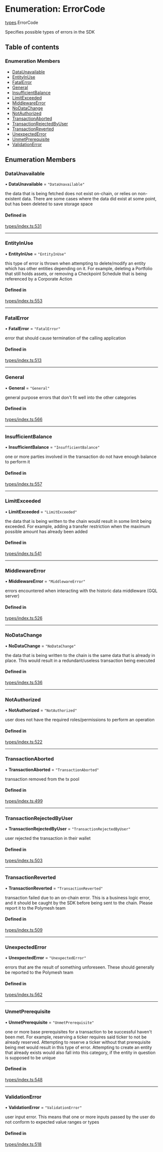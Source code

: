 # Enumeration: ErrorCode

[types](../wiki/types).ErrorCode

Specifies possible types of errors in the SDK

## Table of contents

### Enumeration Members

- [DataUnavailable](../wiki/types.ErrorCode#dataunavailable)
- [EntityInUse](../wiki/types.ErrorCode#entityinuse)
- [FatalError](../wiki/types.ErrorCode#fatalerror)
- [General](../wiki/types.ErrorCode#general)
- [InsufficientBalance](../wiki/types.ErrorCode#insufficientbalance)
- [LimitExceeded](../wiki/types.ErrorCode#limitexceeded)
- [MiddlewareError](../wiki/types.ErrorCode#middlewareerror)
- [NoDataChange](../wiki/types.ErrorCode#nodatachange)
- [NotAuthorized](../wiki/types.ErrorCode#notauthorized)
- [TransactionAborted](../wiki/types.ErrorCode#transactionaborted)
- [TransactionRejectedByUser](../wiki/types.ErrorCode#transactionrejectedbyuser)
- [TransactionReverted](../wiki/types.ErrorCode#transactionreverted)
- [UnexpectedError](../wiki/types.ErrorCode#unexpectederror)
- [UnmetPrerequisite](../wiki/types.ErrorCode#unmetprerequisite)
- [ValidationError](../wiki/types.ErrorCode#validationerror)

## Enumeration Members

### DataUnavailable

• **DataUnavailable** = ``"DataUnavailable"``

the data that is being fetched does not exist on-chain, or relies on non-existent data. There are
  some cases where the data did exist at some point, but has been deleted to save storage space

#### Defined in

[types/index.ts:531](https://github.com/PolymeshAssociation/polymesh-sdk/blob/2d3ac2ae/src/types/index.ts#L531)

___

### EntityInUse

• **EntityInUse** = ``"EntityInUse"``

this type of error is thrown when attempting to delete/modify an entity which has other entities depending on it. For example, deleting
  a Portfolio that still holds assets, or removing a Checkpoint Schedule that is being referenced by a Corporate Action

#### Defined in

[types/index.ts:553](https://github.com/PolymeshAssociation/polymesh-sdk/blob/2d3ac2ae/src/types/index.ts#L553)

___

### FatalError

• **FatalError** = ``"FatalError"``

error that should cause termination of the calling application

#### Defined in

[types/index.ts:513](https://github.com/PolymeshAssociation/polymesh-sdk/blob/2d3ac2ae/src/types/index.ts#L513)

___

### General

• **General** = ``"General"``

general purpose errors that don't fit well into the other categories

#### Defined in

[types/index.ts:566](https://github.com/PolymeshAssociation/polymesh-sdk/blob/2d3ac2ae/src/types/index.ts#L566)

___

### InsufficientBalance

• **InsufficientBalance** = ``"InsufficientBalance"``

one or more parties involved in the transaction do not have enough balance to perform it

#### Defined in

[types/index.ts:557](https://github.com/PolymeshAssociation/polymesh-sdk/blob/2d3ac2ae/src/types/index.ts#L557)

___

### LimitExceeded

• **LimitExceeded** = ``"LimitExceeded"``

the data that is being written to the chain would result in some limit being exceeded. For example, adding a transfer
  restriction when the maximum possible amount has already been added

#### Defined in

[types/index.ts:541](https://github.com/PolymeshAssociation/polymesh-sdk/blob/2d3ac2ae/src/types/index.ts#L541)

___

### MiddlewareError

• **MiddlewareError** = ``"MiddlewareError"``

errors encountered when interacting with the historic data middleware (GQL server)

#### Defined in

[types/index.ts:526](https://github.com/PolymeshAssociation/polymesh-sdk/blob/2d3ac2ae/src/types/index.ts#L526)

___

### NoDataChange

• **NoDataChange** = ``"NoDataChange"``

the data that is being written to the chain is the same data that is already in place. This would result
  in a redundant/useless transaction being executed

#### Defined in

[types/index.ts:536](https://github.com/PolymeshAssociation/polymesh-sdk/blob/2d3ac2ae/src/types/index.ts#L536)

___

### NotAuthorized

• **NotAuthorized** = ``"NotAuthorized"``

user does not have the required roles/permissions to perform an operation

#### Defined in

[types/index.ts:522](https://github.com/PolymeshAssociation/polymesh-sdk/blob/2d3ac2ae/src/types/index.ts#L522)

___

### TransactionAborted

• **TransactionAborted** = ``"TransactionAborted"``

transaction removed from the tx pool

#### Defined in

[types/index.ts:499](https://github.com/PolymeshAssociation/polymesh-sdk/blob/2d3ac2ae/src/types/index.ts#L499)

___

### TransactionRejectedByUser

• **TransactionRejectedByUser** = ``"TransactionRejectedByUser"``

user rejected the transaction in their wallet

#### Defined in

[types/index.ts:503](https://github.com/PolymeshAssociation/polymesh-sdk/blob/2d3ac2ae/src/types/index.ts#L503)

___

### TransactionReverted

• **TransactionReverted** = ``"TransactionReverted"``

transaction failed due to an on-chain error. This is a business logic error,
  and it should be caught by the SDK before being sent to the chain.
  Please report it to the Polymesh team

#### Defined in

[types/index.ts:509](https://github.com/PolymeshAssociation/polymesh-sdk/blob/2d3ac2ae/src/types/index.ts#L509)

___

### UnexpectedError

• **UnexpectedError** = ``"UnexpectedError"``

errors that are the result of something unforeseen.
  These should generally be reported to the Polymesh team

#### Defined in

[types/index.ts:562](https://github.com/PolymeshAssociation/polymesh-sdk/blob/2d3ac2ae/src/types/index.ts#L562)

___

### UnmetPrerequisite

• **UnmetPrerequisite** = ``"UnmetPrerequisite"``

one or more base prerequisites for a transaction to be successful haven't been met. For example, reserving a ticker requires
  said ticker to not be already reserved. Attempting to reserve a ticker without that prerequisite being met would result in this
  type of error. Attempting to create an entity that already exists would also fall into this category,
  if the entity in question is supposed to be unique

#### Defined in

[types/index.ts:548](https://github.com/PolymeshAssociation/polymesh-sdk/blob/2d3ac2ae/src/types/index.ts#L548)

___

### ValidationError

• **ValidationError** = ``"ValidationError"``

user input error. This means that one or more inputs passed by the user
  do not conform to expected value ranges or types

#### Defined in

[types/index.ts:518](https://github.com/PolymeshAssociation/polymesh-sdk/blob/2d3ac2ae/src/types/index.ts#L518)
